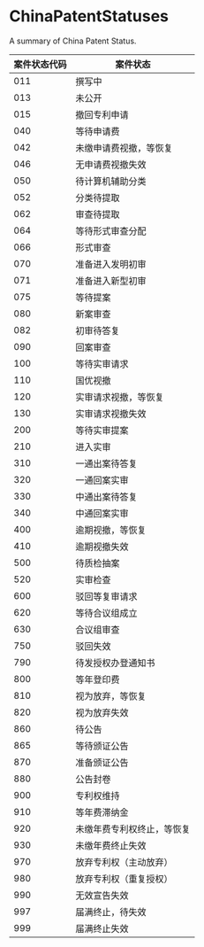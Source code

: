 # ChinaPatentStatuses

A summary of China Patent Status.

| 案件状态代码 | 案件状态                   |
| ------------ | -------------------------- |
| 011          | 撰写中                     |
| 013          | 未公开                     |
| 015          | 撤回专利申请               |
| 040          | 等待申请费                 |
| 042          | 未缴申请费视撤，等恢复     |
| 046          | 无申请费视撤失效           |
| 050          | 待计算机辅助分类           |
| 052          | 分类待提取                 |
| 062          | 审查待提取                 |
| 064          | 等待形式审查分配           |
| 066          | 形式审查                   |
| 070          | 准备进入发明初审           |
| 071          | 准备进入新型初审           |
| 075          | 等待提案                   |
| 080          | 新案审查                   |
| 082          | 初审待答复                 |
| 090          | 回案审查                   |
| 100          | 等待实审请求               |
| 110          | 国优视撤                   |
| 120          | 实审请求视撤，等恢复       |
| 130          | 实审请求视撤失效           |
| 200          | 等待实审提案               |
| 210          | 进入实审                   |
| 310          | 一通出案待答复             |
| 320          | 一通回案实审               |
| 330          | 中通出案待答复             |
| 340          | 中通回案实审               |
| 400          | 逾期视撤，等恢复           |
| 410          | 逾期视撤失效               |
| 500          | 待质检抽案                 |
| 520          | 实审检查                   |
| 600          | 驳回等复审请求             |
| 620          | 等待合议组成立             |
| 630          | 合议组审查                 |
| 750          | 驳回失效                   |
| 790          | 待发授权办登通知书         |
| 800          | 等年登印费                 |
| 810          | 视为放弃，等恢复           |
| 820          | 视为放弃失效               |
| 860          | 待公告                     |
| 865          | 等待颁证公告               |
| 870          | 准备颁证公告               |
| 880          | 公告封卷                   |
| 900          | 专利权维持                 |
| 910          | 等年费滞纳金               |
| 920          | 未缴年费专利权终止，等恢复 |
| 930          | 未缴年费终止失效           |
| 970          | 放弃专利权（主动放弃）     |
| 980          | 放弃专利权（重复授权）     |
| 990          | 无效宣告失效               |
| 997          | 届满终止，待失效           |
| 999          | 届满终止失效               |
